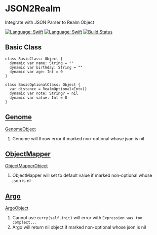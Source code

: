 # JSON2Realm
Integrate with JSON Parser to Realm Object

[![Language: Swift](https://img.shields.io/badge/lang-Swift-yellow.svg?style=flat)](https://developer.apple.com/swift/)
[![Language: Swift](https://img.shields.io/badge/license-MIT-lightgrey.svg?style=flat)](http://opensource.org/licenses/MIT)
[![Build Status](https://travis-ci.org/jhihguan/JSON2Realm.svg)](https://travis-ci.org/jhihguan/JSON2Realm)

## Basic Class

```
class BasicClass: Object {
  dynamic var name: String = ""
  dynamic var birthday: String = ""
  dynamic var age: Int = 0
}

class BasicOptionalClass: Object {
  var distance = RealmOptional<Int>()
  dynamic var note: String? = nil
  dynamic var value: Int = 0
}

```

## [Genome](https://github.com/LoganWright/Genome)

[GenomeObject](https://github.com/jhihguan/JSON2Realm/blob/master/JSON2RealmTests/GenomeRealm.swift)

1. Genome will throw error if marked non-optional whose json is nil

## [ObjectMapper](https://github.com/Hearst-DD/ObjectMapper)

[ObjectMapperObject](https://github.com/jhihguan/JSON2Realm/blob/master/JSON2RealmTests/ObjectMapperRealm.swift)

1. ObjectMapper will set to default value if marked non-optional whose json is nil

## [Argo](https://github.com/thoughtbot/Argo)

[ArgoObject](https://github.com/jhihguan/JSON2Realm/blob/master/JSON2RealmTests/ArgoRealm.swift)

1. Cannot use `curry(self.init)` will error with `Expression was too complext...`
2. Argo will return nil object if marked non-optional whose json is nil
